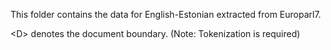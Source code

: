 This folder contains the data for English-Estonian extracted from Europarl7. 

\<D\> denotes the document boundary. (Note: Tokenization is required)
